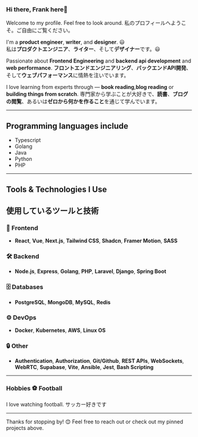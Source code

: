 ### Hi there, Frank here👋
Welcome to my profile. Feel free to look around.
私のプロフィールへようこそ。ご自由にご覧ください。

I'm a **product engineer**, **writer**, and **designer**. 😃  
私は**プロダクトエンジニア**、**ライター**、そして**デザイナー**です。😃

Passionate about **Frontend Engineering** and **backend api development** and  **web performance**. 
**フロントエンドエンジニアリング**、**バックエンドAPI開発**、そして**ウェブパフォーマンス**に情熱を注いでいます。

I love learning from experts through — **book reading**,**blog reading** or **building things from scratch**.
専門家から学ぶことが大好きで、**読書**、**ブログの閲覧**、あるいは**ゼロから何かを作ること**を通じて学んでいます。

---
## Programming languages include
- Typescript
- Golang
- Java
- Python
- PHP
---
## Tools & Technologies I Use
## 使用しているツールと技術

### 🚀 Frontend
- **React**, **Vue**, **Next.js**, **Tailwind CSS**, **Shadcn**, **Framer Motion**, **SASS**

### 🛠️ Backend
- **Node.js**, **Express**, **Golang**, **PHP**, **Laravel**, **Django**, **Spring Boot**

### 🗄️ Databases
- **PostgreSQL**, **MongoDB**, **MySQL**, **Redis**

### ⚙️ DevOps
- **Docker**, **Kubernetes**, **AWS**, **Linux OS**

### 🔒 Other
- **Authentication**, **Authorization**, **Git/Github**, **REST APIs**, **WebSockets**, **WebRTC**, **Supabase**, **Vite**, **Ansible**, **Jest**, **Bash Scripting**

---

### Hobbies ⚽️ Football

I love watching football.
サッカー好きです


---

Thanks for stopping by! 😊 
Feel free to reach out or check out my pinned projects above.
